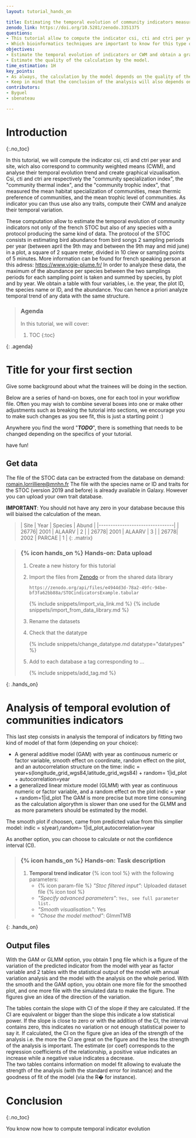 ```yaml
---
layout: tutorial_hands_on

title: Estimating the temporal evolution of community indicators measured with the french STOC (Suivi temporel des oiseaux communs, or temporal tracking of common birds)
zenodo_link: https://doi.org/10.5281/zenodo.3351375
questions:
- This tutorial allow to compute the indicator csi, cti and ctri per year and site, wich also correspond to community weighted means (CWM), and analyse their temporal evolution trend and create graphical vizualisation.
- Which bioinformatics techniques are important to know for this type of data?
objectives:
- Estimate the temporal evolution of indicators or CWM and obtain a graphical visualization.
- Estimate the quality of the calculation by the model.
time_estimation: 1H
key_points:
- As always, the calculation by the model depends on the quality of the input data. The model will be more accurate with more data.
- Keep in mind that the conclusion of the analysis will also depends on the number of year you have in your data set. Be sure to have sufficient information on species responses to environmental changes before concludes.  
contributors:
- Byguel
- sbenateau

---
```



# Introduction
{:.no_toc}

<!-- This is a comment. -->

In this tutorial, we will compute the indicator csi, cti and ctri per year and site, wich also correspond to community weighted means (CWM), and analyse their temporal evolution trend and create graphical vizualisation.
Csi, cti and ctri are respectively the "community specialization index", the "community thermal index", and the "community trophic index", that measured the mean habitat specialization of communities, mean thermic preference of communities, and the mean trophic level of communities.
As indicator you can thus use also any traits, compute their CWM and analyze their temporal variation.

These computation allow to estimate the temporal evolution of community indicators not only of the french STOC but also of any species with a protocol producing the same kind of data.
The protocol of the STOC consists in estimating bird abundance from bird songs 2 sampling periods per year (between april the 9th may and between the 9th may and mid june) in a plot, a square of 2 square meter, divided in 10 clew or sampling points of 5 minutes.
More information can be found for french speaking person at this adress: https://www.vigie-plume.fr/
In order to analyze these data, the maximum of the abundance per species between the two samplings periods for each sampling point is taken  and summed by species, by plot and by year.
We obtain a table with four variables, i.e. the year, the plot ID, the species name or ID, and the abundance. You can hence a priori analyze temporal trend of any data with the same structure.

> ### Agenda
>
> In this tutorial, we will cover:
>
> 1. TOC
> {:toc}
>
{: .agenda}

# Title for your first section

Give some background about what the trainees will be doing in the section.

Below are a series of hand-on boxes, one for each tool in your workflow file.
Often you may wish to combine several boxes into one or make other adjustments such
as breaking the tutorial into sections, we encourage you to make such changes as you
see fit, this is just a starting point :)

Anywhere you find the word "***TODO***", there is something that needs to be changed
depending on the specifics of your tutorial.

have fun!

## Get data

The file of the STOC data can be extracted from the database on demand: romain.lorrilliere@mnhn.fr
The file with the species name or ID and traits for the STOC (version 2019 and before) is already available in Galaxy. However you can upload your own trait database.

**IMPORTANT**: You should not have any zero in your database because this will biaised the calculation of the mean.

> | Site | Year | Species | Abund  |
> |--------------------------------|
> | 26776| 2001 | ALAARV  | 2      |
> | 26778| 2001 | ALAARV  | 3      |
> | 26778| 2002 | PARCAE  | 1      |
{: .matrix}


> ### {% icon hands_on %} Hands-on: Data upload
>
> 1. Create a new history for this tutorial
> 2. Import the files from [Zenodo]() or from the shared data library
>
>    ```
>    https://zenodo.org/api/files/e4944d3d-78a2-49fc-94be-bf3fa62bb88a/STOCindicatorsExample.tabular
>    ```
>
>    {% include snippets/import_via_link.md %}
>    {% include snippets/import_from_data_library.md %}
>
> 3. Rename the datasets
> 4. Check that the datatype
>
>    {% include snippets/change_datatype.md datatype="datatypes" %}
>
> 5. Add to each database a tag corresponding to ...
>
>    {% include snippets/add_tag.md %}
>
{: .hands_on}

# Analysis of temporal evolution of communities indicators

This last step consists in analysis the temporal of indicators by fitting two kind of model of that form (depending on your choice):
- A general additive model (GAM) with year as continuous numeric or factor variable, smooth effect on coordinate, random effect on the plot, and an autocorrelation structure on the time:
indic = year+s(longitude_grid_wgs84,latitude_grid_wgs84) + random= 1|id_plot + autocorrelation=year
- a generalized linear mixture model (GLMM) with year as continuous numeric or factor variable, and a random effect on the plot
indic = year + random=1|id_plot
The GAM is more precise but more time consuming as the calculation algorythm is slower than one used for the GLMM and as more parameters should be estimated by the model.

The smooth plot if choosen, came from predicted value from this simplier model: indic = s(year),random= 1|id_plot,autocorrelation=year

As another option, you can choose to calculate or not the confidence interval (CI).

> ### {% icon hands_on %} Hands-on: Task description
>
> 1. **Temporal trend indicator** {% icon tool %} with the following parameters:
>    - {% icon param-file %} *"Stoc filtered input"*: Uploaded dataset file {% icon tool %}
>    - *"Specify advanced parameters"*: `Yes, see full parameter list.`
>    - *"Smooth visualisation."*: Yes
>    - *"Chose the model method"*: GlmmTMB
>
{: .hands_on}

## Output files
With the GAM or GLMM option, you obtain 1 png file which is a figure of the variation of the predicted indicator from the model with year as factor variable and 2 tables with the statistical output of the model with annual variation analysis and the model with the analysis on the whole period.
With the smooth and the GAM option, you obtain one more file for the smoothed plot, and one more file with the simulated data to make the figure.
The figures give an idea of the direction of the variation.

<!-- ![Alternative text](../../images/image_name "Graphical output of the temporal analysis of indicator evolution") -->

The tables contain the slope with CI of the slope if they are calculated. If the CI are equivalent or bigger than the slope this indicate a low statistical power. If the slope is close to zero or with the addition of the CI, the interval contains zero, this indicates no variation or not enough statistical power to say it. If calculated, the CI on the figure give an idea of the strength of the analysis i.e. the more the CI are great on the figure and the less the strength of the analysis is important.
The estimate (or coef) corresponds to the regression coefficients of the relationship, a positive value indicates an increase while a negative value indicates a decrease.  
The two tables contains information on model fit allowing to evaluate the strength of the analysis (with the standard error for instance) and the goodness of fit of the model (via the R� for instance).

<!-- ![Alternative text](../../images/image_name "Numerical output of the tamporal analysis of indicator evolution") -->


# Conclusion
{:.no_toc}

You know now how to compute temporal indicator evolution

